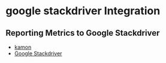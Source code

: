 google stackdriver Integration
==========================

## Reporting Metrics to Google Stackdriver

- [kamon](http://kamon.io/documentation/get-started/)
- [Google Stackdriver](https://cloud.google.com/stackdriver/)

